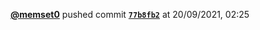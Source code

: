  <a href=https://github.com/memset0><strong>@memset0</strong></a>  pushed commit <a href=https://github.com/memset0/memset0/commit/77b8fb264c62263aa38895de1ef81815cf91df06><strong><code>77b8fb2</code></strong></a>  at 20/09/2021, 02:25 
